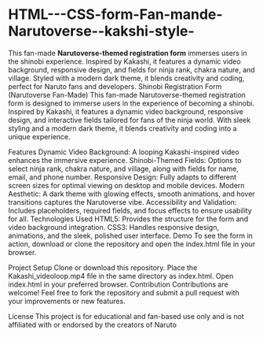 # HTML---CSS-form-Fan-mande-Narutoverse--kakshi-style-
This fan-made **Narutoverse-themed registration form** immerses users in the shinobi experience. Inspired by Kakashi, it features a dynamic video background, responsive design, and fields for ninja rank, chakra nature, and village. Styled with a modern dark theme, it blends creativity and coding, perfect for Naruto fans and developers.
Shinobi Registration Form (Narutoverse Fan-Made)
This fan-made Narutoverse-themed registration form is designed to immerse users in the experience of becoming a shinobi. Inspired by Kakashi, it features a dynamic video background, responsive design, and interactive fields tailored for fans of the ninja world. With sleek styling and a modern dark theme, it blends creativity and coding into a unique experience.

Features
Dynamic Video Background: A looping Kakashi-inspired video enhances the immersive experience.
Shinobi-Themed Fields: Options to select ninja rank, chakra nature, and village, along with fields for name, email, and phone number.
Responsive Design: Fully adapts to different screen sizes for optimal viewing on desktop and mobile devices.
Modern Aesthetic: A dark theme with glowing effects, smooth animations, and hover transitions captures the Narutoverse vibe.
Accessibility and Validation: Includes placeholders, required fields, and focus effects to ensure usability for all.
Technologies Used
HTML5: Provides the structure for the form and video background integration.
CSS3: Handles responsive design, animations, and the sleek, polished user interface.
Demo
To see the form in action, download or clone the repository and open the index.html file in your browser.

Project Setup
Clone or download this repository.
Place the Kakashi_videoloop.mp4 file in the same directory as index.html.
Open index.html in your preferred browser.
Contribution
Contributions are welcome! Feel free to fork the repository and submit a pull request with your improvements or new features.

License
This project is for educational and fan-based use only and is not affiliated with or endorsed by the creators of Naruto

